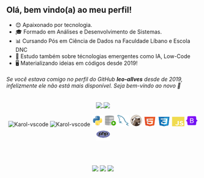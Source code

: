 <h2> Olá, bem vindo(a) ao meu perfil! </h2>

<ul>
  <li>😊 Apaixonado por tecnologia. </li>
  <li>🎓 Formado em Análises e Desenvolvimento de Sistemas.</li>
  <li>📊 Cursando Pós em Ciência de Dados na Faculdade Líbano e Escola DNC</li>
  <li>🚀 Estudo também sobre técnologias emergentes como IA, Low-Code</li>
  <li>🖥️ Materializando ideias em códigos desde 2019!</li>
</ul>

<h6> Se você estava comigo no perfil do GitHub <strong><em>leo-allves</em></strong> desde de 2019, infelizmente ele não está mais disponível. Seja bem-vindo ao novo 🫡</h6>

##

<div align="center" display="inline-block">
  <a href="https://github.com/cunha-leo">
    <img align="center" src="https://github-readme-stats.vercel.app/api?username=cunha-leo&show_icons=true&theme=dark&count_private=true"/>
  </a>
  <a href="https://github.com/cunha-leo">
    <img align="center" src="https://github-readme-stats.vercel.app/api/top-langs?username=cunha-leo&layout=compact&langs_count=8&theme=dark"/>
  </a>
</div>
<br>
  
<div align="center"> 
  <img alt="Karol-vscode" height="25" width="33" src="https://cdn.jsdelivr.net/gh/devicons/devicon/icons/vscode/vscode-original.svg" />
  <img alt="Karol-vscode" height="25" width="33" src="https://raw.githubusercontent.com/microsoft/PowerBI-Icons/2bf1c982fb24528eee1559a96a25eb534c175cfd/SVG/Desktop.svg">
  <img alt="Karol-vscode" height="30" width="30" src="./img/python.png">
  <img alt="Karol-vscode" height="30" width="30" src="./img/sql.png">
  <img alt="Karol-vscode" height="30" width="30" src="./img/mysql.png">
  <img alt="Karol-vscode" height="30" width="30" src="./img/dbeaver.png">
  <img  alt="Karol-HTML" height="25" width="33" src="https://raw.githubusercontent.com/devicons/devicon/master/icons/html5/html5-original.svg">
  <img  alt="Karol-CSS" height="25" width="33" src="https://raw.githubusercontent.com/devicons/devicon/master/icons/css3/css3-original.svg">
  <img  alt="Karol-Js" height="25" width="33" src="https://raw.githubusercontent.com/devicons/devicon/master/icons/javascript/javascript-plain.svg">       
  <img alt="Karol-vscode" height="30" width="30" src="./img/bootstrap.png">  
  <img alt="Karol-vscode" height="35" width="35" src="./img/php.png">
</div>
  
  ##

<br> 
<div align="center"> 
  
  <a href="https://www.instagram.com/leonardoalves1192/" target="_blank"><img src="https://img.shields.io/badge/Instagram-E4405F?style=for-the-badge&logo=instagram&logoColor=white" target="_blank"></a>
  <a href = "mailto:leonardoallves1992@gmail.com"><img src="https://img.shields.io/badge/-Gmail-%23333?style=for-the-badge&logo=gmail&logoColor=white" target="_blank"></a>
  <a href="https://www.linkedin.com/in/leo-cunha-allves/" target="_blank"><img src="https://img.shields.io/badge/-LinkedIn-%230077B5?style=for-the-badge&logo=linkedin&logoColor=white" target="_blank"></a>
  
   ##
  
</div>
</div>
